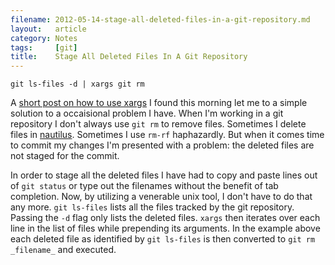 ```yaml
---
filename: 2012-05-14-stage-all-deleted-files-in-a-git-repository.md
layout:   article
category: Notes 
tags:     [git]
title:    Stage All Deleted Files In A Git Repository
---
```


    git ls-files -d | xargs git rm

A [short post on how to use xargs][1] I found this morning let me to a simple
solution to a occaisional problem I have. When I'm working in a git repository
I don't always use `git rm` to remove files. Sometimes I delete files in
[nautilus][2]. Sometimes I use `rm-rf` haphazardly. But when it comes time to
commit my changes I'm presented with a problem: the deleted files are not staged
for the commit.

In order to stage all the deleted files I have had to copy and paste lines out
of `git status` or type out the filenames without the benefit of tab completion.
Now, by utilizing a venerable unix tool, I don't have to do that any more. `git
ls-files` lists all the files tracked by the git repository. Passing the `-d`
flag only lists the deleted files. `xargs` then iterates over each line in the
list of files while prepending its arguments. In the example above each deleted
file as identified by `git ls-files` is then converted to `git rm _filename_`
and executed.

[1]: http://bitops.io/blog/1336893229/xargs
[2]: http://en.wikipedia.org/wiki/Nautilus_%28file_manager%29
